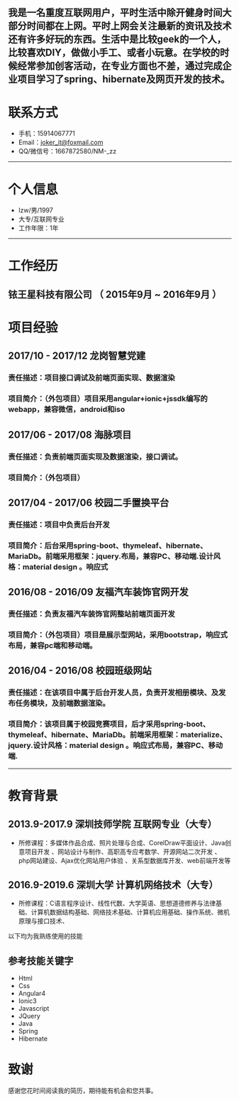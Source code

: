 
我是一名重度互联网用户，平时生活中除开健身时间大部分时间都在上网。平时上网会关注最新的资讯及技术还有许多好玩的东西。生活中是比较geek的一个人，比较喜欢DIY，做做小手工、或者小玩意。在学校的时候经常参加创客活动，在专业方面也不差，通过完成企业项目学习了spring、hibernate及网页开发的技术。
---


# 联系方式

- 手机：15914067771 
- Email：joker_it@foxmail.com
- QQ/微信号：1667872580/NM-_zz

---

# 个人信息

 - lzw/男/1997 
 - 大专/互联网专业
 - 工作年限：1年

---

# 工作经历

## 铱王星科技有限公司 （ 2015年9月 ~ 2016年9月 ）

# 项目经验

## 2017/10 - 2017/12	龙岗智慧党建
### 责任描述：项目接口调试及前端页面实现、数据渲染
### 项目简介：（外包项目）项目采用angular+ionic+jssdk编写的webapp，兼容微信，android和iso

## 2017/06 - 2017/08	海脉项目
### 责任描述：负责前端页面实现及数据渲染，接口调试。
### 项目简介：（外包项目）

## 2017/04 - 2017/06	校园二手置换平台
### 责任描述：项目中负责后台开发
### 项目简介：后台采用spring-boot、thymeleaf、hibernate、MariaDb。前端采用框架：jquery.布局，兼容PC、移动端.设计风格：material design 。响应式

## 2016/08 - 2016/09	友福汽车装饰官网开发
### 责任描述：负责友福汽车装饰官网整站前端页面开发
### 项目简介：（外包项目）项目是展示型网站，采用bootstrap，响应式布局，兼容pc端和移动端。

## 2016/04 - 2016/08	校园班级网站
### 责任描述：在该项目中属于后台开发人员，负责开发相册模块、及发布任务模块，及前端数据渲染。
### 项目简介：该项目属于校园竞赛项目，后才采用spring-boot、thymeleaf、hibernate、MariaDb。前端采用框架：materialize、jquery.设计风格：material design 。响应式布局，兼容PC、移动端.


---

# 教育背景
## 2013.9-2017.9    深圳技师学院            互联网专业（大专）

- 所修课程：多媒体作品合成、照片处理与合成、CorelDraw平面设计、Java创意项目开发 、网站设计与制作、高职高专应考数学、开源网站二次开发 、php网站建设、Ajax优化网站用户体验 、关系型数据库开发、web前端开发等

## 2016.9-2019.6    深圳大学                 计算机网络技术（大专）

- 所修课程：C语言程序设计、线性代数、大学英语、思想道德修养与法律基础、计算机数据结构基础、网络技术基础、计算机应用基础、操作系统、微机原理与接口技术、

以下均为我熟练使用的技能


## 参考技能关键字

- Html
- Css
- Angular4
- Ionic3
- Javascript
- JQuery
- Java
- Spring
- Hibernate




# 致谢
感谢您花时间阅读我的简历，期待能有机会和您共事。
